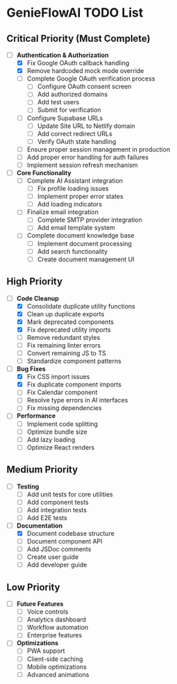 # GenieFlowAI TODO List

## Critical Priority (Must Complete)

- [ ] **Authentication & Authorization**
  - [x] Fix Google OAuth callback handling
  - [x] Remove hardcoded mock mode override
  - [ ] Complete Google OAuth verification process
    - [ ] Configure OAuth consent screen
    - [ ] Add authorized domains
    - [ ] Add test users
    - [ ] Submit for verification
  - [ ] Configure Supabase URLs
    - [ ] Update Site URL to Netlify domain
    - [ ] Add correct redirect URLs
    - [ ] Verify OAuth state handling
  - [ ] Ensure proper session management in production
  - [ ] Add proper error handling for auth failures
  - [ ] Implement session refresh mechanism

- [ ] **Core Functionality**
  - [ ] Complete AI Assistant integration
    - [ ] Fix profile loading issues
    - [ ] Implement proper error states
    - [ ] Add loading indicators
  - [ ] Finalize email integration
    - [ ] Complete SMTP provider integration
    - [ ] Add email template system
  - [ ] Complete document knowledge base
    - [ ] Implement document processing
    - [ ] Add search functionality
    - [ ] Create document management UI

## High Priority

- [ ] **Code Cleanup**
  - [x] Consolidate duplicate utility functions
  - [x] Clean up duplicate exports
  - [x] Mark deprecated components
  - [x] Fix deprecated utility imports
  - [ ] Remove redundant styles
  - [ ] Fix remaining linter errors
  - [ ] Convert remaining JS to TS
  - [ ] Standardize component patterns

- [ ] **Bug Fixes**
  - [x] Fix CSS import issues
  - [x] Fix duplicate component imports
  - [ ] Fix Calendar component
  - [ ] Resolve type errors in AI interfaces
  - [ ] Fix missing dependencies

- [ ] **Performance**
  - [ ] Implement code splitting
  - [ ] Optimize bundle size
  - [ ] Add lazy loading
  - [ ] Optimize React renders

## Medium Priority

- [ ] **Testing**
  - [ ] Add unit tests for core utilities
  - [ ] Add component tests
  - [ ] Add integration tests
  - [ ] Add E2E tests

- [ ] **Documentation**
  - [x] Document codebase structure
  - [ ] Document component API
  - [ ] Add JSDoc comments
  - [ ] Create user guide
  - [ ] Add developer guide

## Low Priority

- [ ] **Future Features**
  - [ ] Voice controls
  - [ ] Analytics dashboard
  - [ ] Workflow automation
  - [ ] Enterprise features

- [ ] **Optimizations**
  - [ ] PWA support
  - [ ] Client-side caching
  - [ ] Mobile optimizations
  - [ ] Advanced animations 